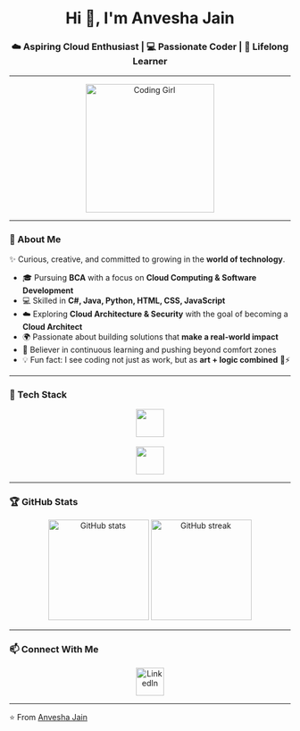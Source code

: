 <!-- Header -->
<h1 align="center">Hi 👋, I'm Anvesha Jain</h1>
<h3 align="center">☁️ Aspiring Cloud Enthusiast | 💻 Passionate Coder | 🚀 Lifelong Learner</h3>

---

<!-- Cute Coding Girl GIF -->
<p align="center">
  <img src="https://media.tenor.com/IF2JdxzmyN4AAAAj/coding-girl.gif" width="230" alt="Coding Girl" />
</p>

---

### 🌟 About Me  

✨ Curious, creative, and committed to growing in the **world of technology**.  
- 🎓 Pursuing **BCA** with a focus on **Cloud Computing & Software Development**  
- 💻 Skilled in **C#, Java, Python, HTML, CSS, JavaScript**  
- ☁️ Exploring **Cloud Architecture & Security** with the goal of becoming a **Cloud Architect**  
- 🌍 Passionate about building solutions that **make a real-world impact**  
- 🎯 Believer in continuous learning and pushing beyond comfort zones  
- 💡 Fun fact: I see coding not just as work, but as **art + logic combined** 🎨⚡  

---

### 🚀 Tech Stack  

<p align="center">
  <!-- Languages -->
  <img src="https://skillicons.dev/icons?i=c,python,java,js,html,css,mysql" height="50" />
  <br><br>
  <!-- Tools -->
  <img src="https://skillicons.dev/icons?i=git,github,vscode,eclipse,gcp,canva" height="50" />
</p>

---

### 🏆 GitHub Stats  

<p align="center">
  <img src="https://github-readme-stats.vercel.app/api?username=AnveshaJain&show_icons=true&theme=tokyonight" alt="GitHub stats" height="180" />
  <img src="https://github-readme-streak-stats.herokuapp.com/?user=AnveshaJain&theme=tokyonight" alt="GitHub streak" height="180" />
</p>

---



### 📫 Connect With Me  

<p align="center">
  <a href="https://www.linkedin.com/in/anvesha-jain-975760356">
    <img src="https://skillicons.dev/icons?i=linkedin" height="50" alt="LinkedIn"/>
  </a>
</p>

---

⭐ From [Anvesha Jain](https://github.com/AnveshaJain)
